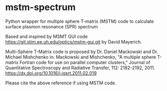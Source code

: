 # mstm-spectrum
Python wrapper for multiple sphere T-matrix (MSTM) code to calculate surface plasmon resonance (SPR) spectrum


Based and inspired by MSMT GUI code <https://git.stim.ee.uh.edu/optics/mstm-gui.git> by David Mayerich.

Multi-Sphere T-Matrix code is proposed by Dr. Daniel Mackowski and Dr. Michael Mishchenko in:
Mackowski and Mishchenko, "A multiple sphere T-matrix Fortran code for use on parallel computer clusters," Journal of Quantitative Spectroscopy and Radiative Transfer, 112: 2182-2192, 2011.
<https://dx.doi.org/10.1016/j.jqsrt.2011.02.019>

Please cite the above reference if using MSTM code.

